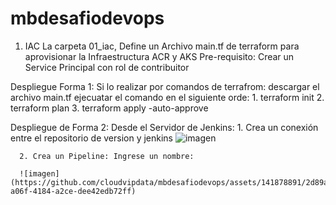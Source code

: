 # mbdesafiodevops
1. IAC
   La carpeta 01_iac, Define un Archivo main.tf de terraform para aprovisionar la Infraestructura ACR y AKS
Pre-requisito:
Crear un Service Principal con  rol de contribuitor

Despliegue Forma 1:
   Si lo realizar por comandos de terrafrom: descargar el archivo main.tf
   ejecuatar el comando en el siguiente orde:
      1. terraform init
      2. terraform plan
      3. terraform apply -auto-approve

Despliegue de Forma 2:
   Desde el Servidor de Jenkins:
      1. Crea un conexión entre el repositorio de version y jenkins
       ![imagen](https://github.com/cloudvipdata/mbdesafiodevops/assets/141878891/e9c26fb4-34ba-4955-85d0-6787a921de60)
      
      
      2. Crea un Pipeline: Ingrese un nombre:
      
      ![imagen](https://github.com/cloudvipdata/mbdesafiodevops/assets/141878891/2d89ad90-a06f-4184-a2ce-dee42edb72ff)


      

      
